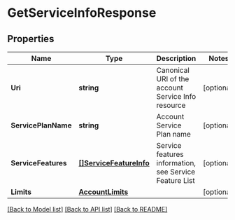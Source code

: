 # GetServiceInfoResponse

## Properties

Name | Type | Description | Notes
------------ | ------------- | ------------- | -------------
**Uri** | **string** | Canonical URI of the account Service Info resource | [optional] 
**ServicePlanName** | **string** | Account Service Plan name | [optional] 
**ServiceFeatures** | [**[]ServiceFeatureInfo**](ServiceFeatureInfo.md) | Service features information, see Service Feature List | [optional] 
**Limits** | [**AccountLimits**](AccountLimits.md) |  | [optional] 

[[Back to Model list]](../README.md#documentation-for-models) [[Back to API list]](../README.md#documentation-for-api-endpoints) [[Back to README]](../README.md)


